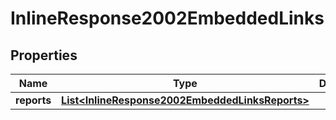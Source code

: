 
# InlineResponse2002EmbeddedLinks

## Properties
Name | Type | Description | Notes
------------ | ------------- | ------------- | -------------
**reports** | [**List&lt;InlineResponse2002EmbeddedLinksReports&gt;**](InlineResponse2002EmbeddedLinksReports.md) |  |  [optional]



